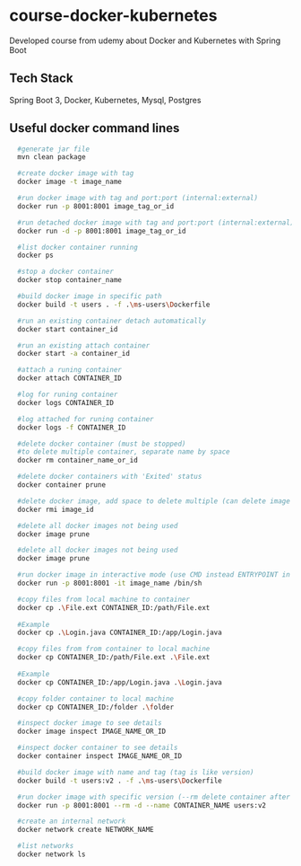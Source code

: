 # course-docker-kubernetes
Developed course from udemy about Docker and Kubernetes with Spring Boot

## Tech Stack

Spring Boot 3, Docker, Kubernetes, Mysql, Postgres


## Useful docker command lines

```bash
  #generate jar file
  mvn clean package
```
```bash
  #create docker image with tag
  docker image -t image_name
```
```bash
  #run docker image with tag and port:port (internal:external)
  docker run -p 8001:8001 image_tag_or_id
```
```bash
  #run detached docker image with tag and port:port (internal:external)
  docker run -d -p 8001:8001 image_tag_or_id
```
```bash
  #list docker container running
  docker ps
```
```bash
  #stop a docker container
  docker stop container_name
```
```bash
  #build docker image in specific path
  docker build -t users . -f .\ms-users\Dockerfile
```
```bash
  #run an existing container detach automatically
  docker start container_id
```
```bash
  #run an existing attach container
  docker start -a container_id
```
```bash
  #attach a runing container
  docker attach CONTAINER_ID
```
```bash
  #log for runing container 
  docker logs CONTAINER_ID
```
```bash
  #log attached for runing container 
  docker logs -f CONTAINER_ID
```
```bash
  #delete docker container (must be stopped)
  #to delete multiple container, separate name by space
  docker rm container_name_or_id
```
```bash
  #delete docker containers with 'Exited' status
  docker container prune
```
```bash
  #delete docker image, add space to delete multiple (can delete image not being used)
  docker rmi image_id
```
```bash
  #delete all docker images not being used
  docker image prune
```
```bash
  #delete all docker images not being used
  docker image prune
```
```bash
  #run docker image in interactive mode (use CMD instead ENTRYPOINT in dockerfile)
  docker run -p 8001:8001 -it image_name /bin/sh
```
```bash
  #copy files from local machine to container
  docker cp .\File.ext CONTAINER_ID:/path/File.ext
  
  #Example
  docker cp .\Login.java CONTAINER_ID:/app/Login.java
```
```bash
  #copy files from from container to local machine
  docker cp CONTAINER_ID:/path/File.ext .\File.ext 
  
  #Example
  docker cp CONTAINER_ID:/app/Login.java .\Login.java
```
```bash
  #copy folder container to local machine
  docker cp CONTAINER_ID:/folder .\folder
```
```bash
  #inspect docker image to see details
  docker image inspect IMAGE_NAME_OR_ID
```
```bash
  #inspect docker container to see details
  docker container inspect IMAGE_NAME_OR_ID
```
```bash
  #build docker image with name and tag (tag is like version)
  docker build -t users:v2 . -f .\ms-users\Dockerfile
```
```bash
  #run docker image with specific version (--rm delete container after stop container)
  docker run -p 8001:8001 --rm -d --name CONTAINER_NAME users:v2
```
```bash
  #create an internal network
  docker network create NETWORK_NAME
```
```bash
  #list networks
  docker network ls
```